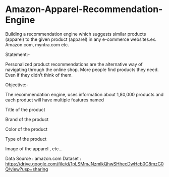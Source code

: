 # Amazon-Apparel-Recommendation-Engine

Building a recommendation engine which suggests similar products (apparel) to the given product (apparel) in any e-commerce websites.ex. Amazon.com, myntra.com etc.

Statement:-

Personalized product recommendations are the alternative way of navigating through the online shop. More people find products they need. Even if they didn’t think of them.

Objective:-

The recommendation engine, uses information about 1,80,000 products and each product will have multiple features named

Title of the product

Brand of the product

Color of the product

Type of the product

Image of the apparel , etc...

Data Source : amazon.com Dataset : https://drive.google.com/file/d/1pLSMmJNzmlkQhwSHhecDwHcb0C8mzG0Q/view?usp=sharing
